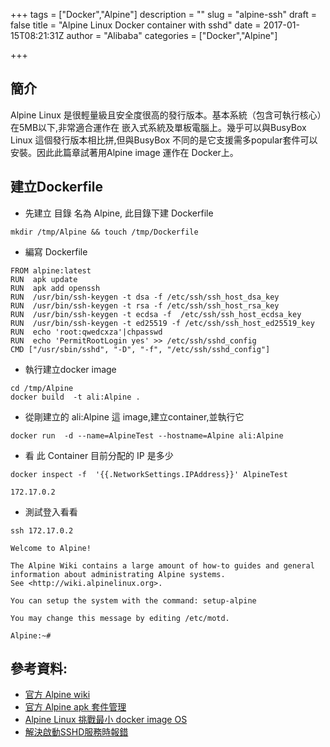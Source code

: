 +++
tags = ["Docker","Alpine"]
description = ""
slug = "alpine-ssh"
draft = false
title = "Alpine Linux Docker container with sshd"
date = 2017-01-15T08:21:31Z
author = "Alibaba"
categories = ["Docker","Alpine"]

+++

## 簡介
Alpine Linux 是很輕量級且安全度很高的發行版本。基本系統（包含可執行核心）在5MB以下,非常適合運作在 嵌入式系統及單板電腦上。幾乎可以與BusyBox Linux 這個發行版本相比拼,但與BusyBox 不同的是它支援需多popular套件可以安裝。因此此篇章試著用Alpine image 運作在 Docker上。

## 建立Dockerfile
  - 先建立 目錄 名為 Alpine, 此目錄下建 Dockerfile

```
mkdir /tmp/Alpine && touch /tmp/Dockerfile
``` 

  - 編寫 Dockerfile

```
FROM alpine:latest
RUN  apk update
RUN  apk add openssh
RUN  /usr/bin/ssh-keygen -t dsa -f /etc/ssh/ssh_host_dsa_key
RUN  /usr/bin/ssh-keygen -t rsa -f /etc/ssh/ssh_host_rsa_key
RUN  /usr/bin/ssh-keygen -t ecdsa -f  /etc/ssh/ssh_host_ecdsa_key                                                                     
RUN  /usr/bin/ssh-keygen -t ed25519 -f /etc/ssh/ssh_host_ed25519_key
RUN  echo 'root:qwedcxza'|chpasswd
RUN  echo 'PermitRootLogin yes' >> /etc/ssh/sshd_config
CMD ["/usr/sbin/sshd", "-D", "-f", "/etc/ssh/sshd_config"]
```  

 - 執行建立docker image

```
cd /tmp/Alpine
docker build  -t ali:Alpine .
``` 

 - 從剛建立的 ali:Alpine 這 image,建立container,並執行它

```
docker run  -d --name=AlpineTest --hostname=Alpine ali:Alpine
```
 - 看 此 Container 目前分配的 IP 是多少

```
docker inspect -f  '{{.NetworkSettings.IPAddress}}' AlpineTest

172.17.0.2
```
 - 測試登入看看

```
ssh 172.17.0.2

Welcome to Alpine!

The Alpine Wiki contains a large amount of how-to guides and general
information about administrating Alpine systems.
See <http://wiki.alpinelinux.org>.

You can setup the system with the command: setup-alpine

You may change this message by editing /etc/motd.

Alpine:~#
```

## 參考資料:
 - [官方 Alpine wiki](https://wiki.alpinelinux.org/wiki/Main_Page"target="_blank)
 - [官方 Alpine apk 套件管理](https://wiki.alpinelinux.org/wiki/Alpine_Linux_package_management"target="_blank)
 - [Alpine Linux 挑戰最小 docker image OS](https://blog.wu-boy.com/2015/12/a-super-small-docker-image-based-on-alpine-linux/"target="_blank)
 - [解決啟動SSHD服務時報錯](http://firesk.blog.51cto.com/180373/46625"target="_blank)